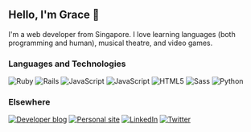 ## Hello, I'm Grace 👋

I'm a web developer from Singapore. I love learning languages (both programming and human), musical theatre, and video games.

### Languages and Technologies
<img src="https://img.shields.io/badge/Ruby-CC342D?logo=Ruby&logoColor=FFFFFF&style=for-the-badge" alt="Ruby"/> <img src="https://img.shields.io/badge/Rails-CC0000?logo=Ruby%20on%20Rails&logoColor=FFFFFF&style=for-the-badge" alt="Rails" /> <img src="https://img.shields.io/badge/JavaScript-F7DF1E?logo=JavaScript&logoColor=FFFFFF&style=for-the-badge" alt="JavaScript" /> <img src="https://img.shields.io/badge/React-61DAFB?logo=React&logoColor=000000&style=for-the-badge" alt="JavaScript" /> <img src="https://img.shields.io/badge/HTML5-E34F26?logo=HTML5&logoColor=FFFFFF&style=for-the-badge" alt="HTML5" /> <img src="https://img.shields.io/badge/Sass-CC6699?logo=Sass&logoColor=FFFFFF&style=for-the-badge" alt="Sass" /> <img src="https://img.shields.io/badge/Python-3776AB?logo=Python&logoColor=FFFFFF&style=for-the-badge" alt="Python" /> 

### Elsewhere
<a href="http://graceteng.me/"><img src="https://img.shields.io/badge/Dev%20Blog-2962FF?logo=Hashnode&logoColor=FFFFFF&style=for-the-badge" alt="Developer blog"/></a>
<a href="https://graceteng.ninja/"><img src="https://img.shields.io/badge/Personal%20site-000000?logo=Squarespace&logoColor=FFFFFF&style=for-the-badge" alt="Personal site"/></a>
<a href="https://www.linkedin.com/in/graceteng89/"><img src="https://img.shields.io/badge/LinkedIn-0077B5?logo=LinkedIn&logoColor=FFFFFF&style=for-the-badge" alt="LinkedIn"/></a>
<a href="https://twitter.com/pelicularities"><img src="https://img.shields.io/badge/Twitter-1DA1F2?logo=Twitter&logoColor=FFFFFF&style=for-the-badge" alt="Twitter"/></a>
